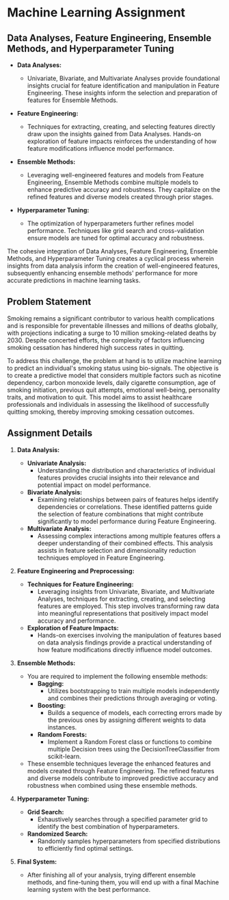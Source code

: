 # Machine Learning Assignment 

## Data Analyses, Feature Engineering, Ensemble Methods, and Hyperparameter Tuning

- **Data Analyses:**
  - Univariate, Bivariate, and Multivariate Analyses provide foundational insights crucial for feature identification and manipulation in Feature Engineering. These insights inform the selection and preparation of features for Ensemble Methods.
  
- **Feature Engineering:**
  - Techniques for extracting, creating, and selecting features directly draw upon the insights gained from Data Analyses. Hands-on exploration of feature impacts reinforces the understanding of how feature modifications influence model performance.
  
- **Ensemble Methods:**
  - Leveraging well-engineered features and models from Feature Engineering, Ensemble Methods combine multiple models to enhance predictive accuracy and robustness. They capitalize on the refined features and diverse models created through prior stages.
  
- **Hyperparameter Tuning:**
  - The optimization of hyperparameters further refines model performance. Techniques like grid search and cross-validation ensure models are tuned for optimal accuracy and robustness.

The cohesive integration of Data Analyses, Feature Engineering, Ensemble Methods, and Hyperparameter Tuning creates a cyclical process wherein insights from data analysis inform the creation of well-engineered features, subsequently enhancing ensemble methods' performance for more accurate predictions in machine learning tasks.

## Problem Statement

Smoking remains a significant contributor to various health complications and is responsible for preventable illnesses and millions of deaths globally, with projections indicating a surge to 10 million smoking-related deaths by 2030. Despite concerted efforts, the complexity of factors influencing smoking cessation has hindered high success rates in quitting.

To address this challenge, the problem at hand is to utilize machine learning to predict an individual's smoking status using bio-signals. The objective is to create a predictive model that considers multiple factors such as nicotine dependency, carbon monoxide levels, daily cigarette consumption, age of smoking initiation, previous quit attempts, emotional well-being, personality traits, and motivation to quit. This model aims to assist healthcare professionals and individuals in assessing the likelihood of successfully quitting smoking, thereby improving smoking cessation outcomes.

## Assignment Details

1. **Data Analysis:**
   - **Univariate Analysis:**
     - Understanding the distribution and characteristics of individual features provides crucial insights into their relevance and potential impact on model performance.
   - **Bivariate Analysis:**
     - Examining relationships between pairs of features helps identify dependencies or correlations. These identified patterns guide the selection of feature combinations that might contribute significantly to model performance during Feature Engineering.
   - **Multivariate Analysis:**
     - Assessing complex interactions among multiple features offers a deeper understanding of their combined effects. This analysis assists in feature selection and dimensionality reduction techniques employed in Feature Engineering.

2. **Feature Engineering and Preprocessing:**
   - **Techniques for Feature Engineering:**
     - Leveraging insights from Univariate, Bivariate, and Multivariate Analyses, techniques for extracting, creating, and selecting features are employed. This step involves transforming raw data into meaningful representations that positively impact model accuracy and performance.
   - **Exploration of Feature Impacts:**
     - Hands-on exercises involving the manipulation of features based on data analysis findings provide a practical understanding of how feature modifications directly influence model outcomes.

3. **Ensemble Methods:**
   - You are required to implement the following ensemble methods:
     - **Bagging:**
       - Utilizes bootstrapping to train multiple models independently and combines their predictions through averaging or voting.
     - **Boosting:**
       - Builds a sequence of models, each correcting errors made by the previous ones by assigning different weights to data instances.
     - **Random Forests:**
       - Implement a Random Forest class or functions to combine multiple Decision trees using the DecisionTreeClassifier from scikit-learn.
   - These ensemble techniques leverage the enhanced features and models created through Feature Engineering. The refined features and diverse models contribute to improved predictive accuracy and robustness when combined using these ensemble methods.

4. **Hyperparameter Tuning:**
   - **Grid Search:**
     - Exhaustively searches through a specified parameter grid to identify the best combination of hyperparameters.
   - **Randomized Search:**
     - Randomly samples hyperparameters from specified distributions to efficiently find optimal settings.

5. **Final System:**
   - After finishing all of your analysis, trying different ensemble methods, and fine-tuning them, you will end up with a final Machine learning system with the best performance.
